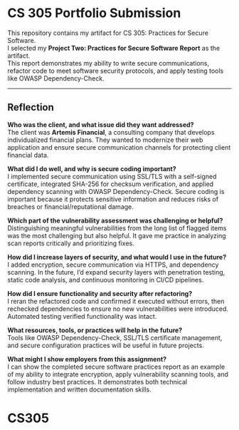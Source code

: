 # CS 305 Portfolio Submission

This repository contains my artifact for CS 305: Practices for Secure Software.  
I selected my **Project Two: Practices for Secure Software Report** as the artifact.  
This report demonstrates my ability to write secure communications, refactor code to meet software security protocols, and apply testing tools like OWASP Dependency-Check.

---

## Reflection

**Who was the client, and what issue did they want addressed?**  
The client was **Artemis Financial**, a consulting company that develops individualized financial plans. They wanted to modernize their web application and ensure secure communication channels for protecting client financial data.  

**What did I do well, and why is secure coding important?**  
I implemented secure communication using SSL/TLS with a self-signed certificate, integrated SHA-256 for checksum verification, and applied dependency scanning with OWASP Dependency-Check. Secure coding is important because it protects sensitive information and reduces risks of breaches or financial/reputational damage.  

**Which part of the vulnerability assessment was challenging or helpful?**  
Distinguishing meaningful vulnerabilities from the long list of flagged items was the most challenging but also helpful. It gave me practice in analyzing scan reports critically and prioritizing fixes.  

**How did I increase layers of security, and what would I use in the future?**  
I added encryption, secure communication via HTTPS, and dependency scanning. In the future, I’d expand security layers with penetration testing, static code analysis, and continuous monitoring in CI/CD pipelines.  

**How did I ensure functionality and security after refactoring?**  
I reran the refactored code and confirmed it executed without errors, then rechecked dependencies to ensure no new vulnerabilities were introduced. Automated testing verified functionality was intact.  

**What resources, tools, or practices will help in the future?**  
Tools like OWASP Dependency-Check, SSL/TLS certificate management, and secure configuration practices will be useful in future projects.  

**What might I show employers from this assignment?**  
I can show the completed secure software practices report as an example of my ability to integrate encryption, apply vulnerability scanning tools, and follow industry best practices. It demonstrates both technical implementation and written documentation skills.
# CS305
